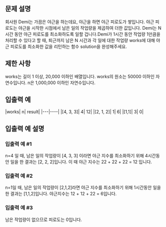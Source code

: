 ## 문제 설명
회사원 Demi는 가끔은 야근을 하는데요, 야근을 하면 야근 피로도가 쌓입니다. 야근 피로도는 야근을 시작한 시점에서 남은 일의 작업량을 제곱하여 더한 값입니다. Demi는 N시간 동안 야근 피로도를 최소화하도록 일할 겁니다.Demi가 1시간 동안 작업량 1만큼을 처리할 수 있다고 할 때, 퇴근까지 남은 N 시간과 각 일에 대한 작업량 works에 대해 야근 피로도를 최소화한 값을 리턴하는 함수 solution을 완성해주세요.

## 제한 사항
works는 길이 1 이상, 20,000 이하인 배열입니다.
works의 원소는 50000 이하인 자연수입니다.
n은 1,000,000 이하인 자연수입니다.

## 입출력 예

|works|	n|	result|
|---|----|
|[4, 3, 3]|	4|	12|
|[2, 1, 2]|	1|	6|
|[1,1]|	3|	0|

## 입출력 예 설명
### 입출력 예 #1
n=4 일 때, 남은 일의 작업량이 [4, 3, 3] 이라면 야근 지수를 최소화하기 위해 4시간동안 일을 한 결과는 [2, 2, 2]입니다. 이 때 야근 지수는 22 + 22 + 22 = 12 입니다.

### 입출력 예 #2
n=1일 때, 남은 일의 작업량이 [2,1,2]라면 야근 지수를 최소화하기 위해 1시간동안 일을 한 결과는 [1,1,2]입니다. 야근지수는 12 + 12 + 22 = 6입니다.

### 입출력 예 #3

남은 작업량이 없으므로 피로도는 0입니다.